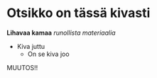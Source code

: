# Otsikko on tässä kivasti
**Lihavaa kamaa**
_runollista materiaalia_
* Kiva juttu
	* On se kiva joo

MUUTOS!!
